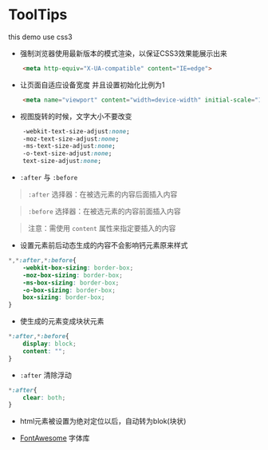 
# ToolTips
this demo use css3 
* 强制浏览器使用最新版本的模式渲染，以保证CSS3效果能展示出来

``` html
	<meta http-equiv="X-UA-compatible" content="IE=edge">
```

* 让页面自适应设备宽度 并且设置初始化比例为1

``` html
	<meta name="viewport" content="width=device-width" initial-scale="1">

```

* 视图旋转的时候，文字大小不要改变

``` css
	-webkit-text-size-adjust:none;
	-moz-text-size-adjust:none;
	-ms-text-size-adjust:none;
	-o-text-size-adjust:none;
	text-size-adjust:none;
```

* `:after` 与 `:before`

> `:after` 选择器：在被选元素的内容后面插入内容

> `:before` 选择器：在被选元素的内容前面插入内容

>   注意：需使用 `content` 属性来指定要插入的内容

* 设置元素前后动态生成的内容不会影响钙元素原来样式

``` css
*,*:after,*:before{
	-webkit-box-sizing: border-box;
	-moz-box-sizing: border-box;
	-ms-box-sizing: border-box;
	-o-box-sizing: border-box;
	box-sizing: border-box;
}
```

* 使生成的元素变成块状元素

``` css
*:after,*:before{
	display: block;
	content: "";
}
```

* `:after` 清除浮动

``` css
*:after{
	clear: both;
}
```

* html元素被设置为绝对定位以后，自动转为blok(块状)

* [FontAwesome](https://fontawesome.com/ "FontAwesome") 字体库
